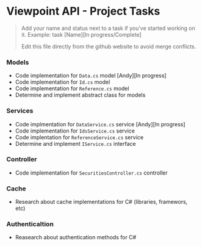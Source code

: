# Viewpoint API - Project Tasks
> Add your name and status next to a task if you've started working on it. Example: task [Name][In progress/Complete]
>
> Edit this file directly from the github website to avoid merge conflicts.

### Models
- Code implementation for `Data.cs` model [Andy][In progress]
- Code implementation for `Id.cs` model
- Code implementation for `Reference.cs` model
- Determine and implement abstract class for models

### Services
- Code implmentation for `DataService.cs` service [Andy][In progress]
- Code implementation for `IdsService.cs` service
- Code implentation for `ReferenceService.cs` service
- Determine and implement `IService.cs` interface

### Controller
- Code implementation for `SecuritiesController.cs` controller

### Cache
- Research about cache implementations for C# (libraries, framewors, etc)

### Authenticaltion
- Reasearch about authentication methods for C#
